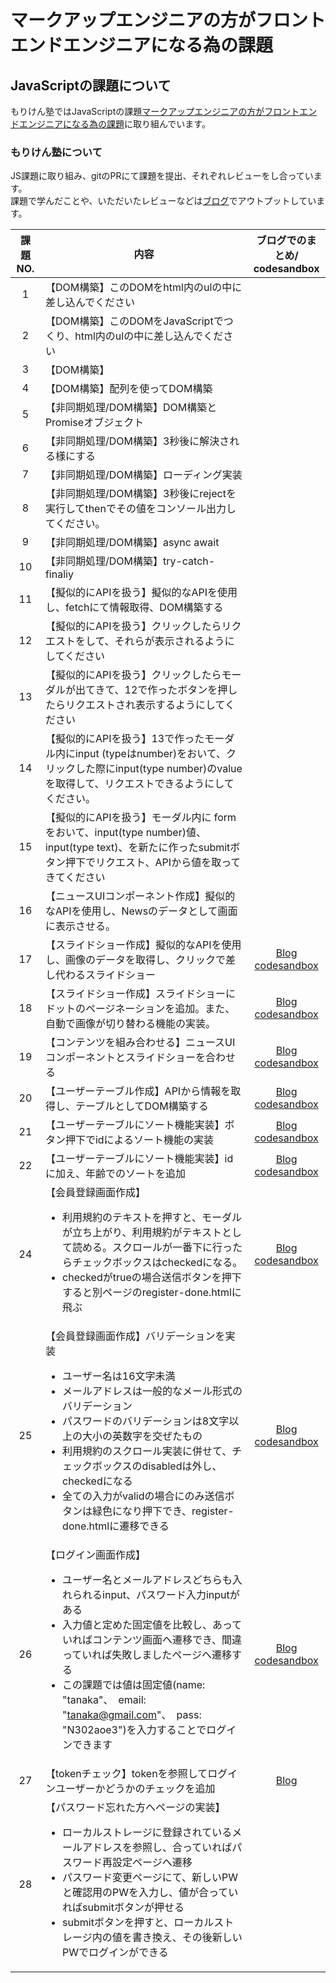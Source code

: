 # マークアップエンジニアの方がフロントエンドエンジニアになる為の課題
## JavaScriptの課題について
もりけん塾ではJavaScriptの課題[マークアップエンジニアの方がフロントエンドエンジニアになる為の課題](https://github.com/kenmori/handsonFrontend/blob/master/work/markup/1.md)に取り組んでいます。<br>
### もりけん塾について
JS課題に取り組み、gitのPRにて課題を提出、それぞれレビューをし合っています。<br>
課題で学んだことや、いただいたレビューなどは[ブログ](https://sakyou.net/)でアウトプットしています。


|  課題NO.  |内容|ブログでのまとめ/<br>codesandbox|
| :----: | ---- | :----: | 
|  1  |  【DOM構築】このDOMをhtml内のulの中に差し込んでください  ||
|  2  |  【DOM構築】このDOMをJavaScriptでつくり、html内のulの中に差し込んでください |　|
|  3  |  【DOM構築】 |
|  4  |  【DOM構築】配列を使ってDOM構築 |
|  5  |  【非同期処理/DOM構築】DOM構築とPromiseオブジェクト |
|  6  |  【非同期処理/DOM構築】3秒後に解決される様にする |
|  7  |  【非同期処理/DOM構築】ローディング実装 |
|  8  |  【非同期処理/DOM構築】3秒後にrejectを実行してthenでその値をコンソール出力してください。 |
|  9  |  【非同期処理/DOM構築】async await |
|  10  |  【非同期処理/DOM構築】try-catch-finaliy |
|  11  |  【擬似的にAPIを扱う】擬似的なAPIを使用し、fetchにて情報取得、DOM構築する |
|  12  |  【擬似的にAPIを扱う】クリックしたらリクエストをして、それらが表示されるようにしてください |
|  13  |  【擬似的にAPIを扱う】クリックしたらモーダルが出てきて、12で作ったボタンを押したらリクエストされ表示するようにしてください|
|  14  |  【擬似的にAPIを扱う】13で作ったモーダル内にinput (typeはnumber)をおいて、クリックした際にinput(type number)のvalueを取得して、リクエストできるようにしてください。 |
|  15  |  【擬似的にAPIを扱う】モーダル内に formをおいて、input(type number)値、input(type text)、を新たに作ったsubmitボタン押下でリクエスト、APIから値を取ってきてください |
|  16  |  【ニュースUIコンポーネント作成】擬似的なAPIを使用し、Newsのデータとして画面に表示させる。 |
|  17  |  【スライドショー作成】擬似的なAPIを使用し、画像のデータを取得し、クリックで差し代わるスライドショー |[Blog](https://sakyou.net/javascript/tast17/)<br>[codesandbox](https://codesandbox.io/s/red-glitter-hckl9r?file=/main.js)|
|  18  |  【スライドショー作成】スライドショーにドットのページネーションを追加。また、自動で画像が切り替わる機能の実装。 |[Blog](https://sakyou.net/javascript/task18/)<br>[codesandbox](https://codesandbox.io/s/cool-mestorf-21gqtz?file=/main.js)|
|  19  |  【コンテンツを組み合わせる】ニュースUIコンポーネントとスライドショーを合わせる|[Blog](https://sakyou.net/javascript/task19/)<br>[codesandbox](https://codesandbox.io/s/smoosh-cdn-fvfqlv)|
|  20  |  【ユーザーテーブル作成】APIから情報を取得し、テーブルとしてDOM構築する|[Blog](https://sakyou.net/javascript/task20/)<br>[codesandbox](https://codesandbox.io/s/crimson-dew-m5s95j?file=/main.js)|
|  21  |  【ユーザーテーブルにソート機能実装】ボタン押下でidによるソート機能の実装|[Blog](https://sakyou.net/javascript/task21/)<br>[codesandbox](https://codesandbox.io/s/loving-satoshi-954pov?file=/main.js)|
|  22  |  【ユーザーテーブルにソート機能実装】idに加え、年齢でのソートを追加|[Blog](https://sakyou.net/javascript/task22/)<br>[codesandbox](https://codesandbox.io/s/exciting-firefly-1imq51?file=/main.js)|
|  24  |  【会員登録画面作成】 <ul><li>利用規約のテキストを押すと、モーダルが立ち上がり、利用規約がテキストとして読める。スクロールが一番下に行ったらチェックボックスはcheckedになる。</li><li>checkedがtrueの場合送信ボタンを押下すると別ページのregister-done.htmlに飛ぶ</li></ul> |[Blog](https://sakyou.net/javascript/task24/)<br>[codesandbox](https://codesandbox.io/s/elastic-pond-53ldyf?file=/main.js)|
|  25  |  【会員登録画面作成】バリデーションを実装<br><ul><li>ユーザー名は16文字未満</li><li>メールアドレスは一般的なメール形式のバリデーション</li><li>パスワードのバリデーションは8文字以上の大小の英数字を交ぜたもの</li><li>利用規約のスクロール実装に併せて、チェックボックスのdisabledは外し、checkedになる</li><li>全ての入力がvalidの場合にのみ送信ボタンは緑色になり押下でき、register-done.htmlに遷移できる</li></ul>|[Blog](https://sakyou.net/javascript/task25/)<br>[codesandbox](https://codesandbox.io/s/affectionate-star-wfcysj?file=/main.js)|
|  26  |  【ログイン画面作成】<br><ul><li>ユーザー名とメールアドレスどちらも入れられるinput、パスワード入力inputがある</li><li>入力値と定めた固定値を比較し、あっていればコンテンツ画面へ遷移でき、間違っていれば失敗しましたページへ遷移する</li><li>この課題では値は固定値(name: "tanaka"、　email: "tanaka@gmail.com"、　pass: "N302aoe3")を入力することでログインできます</li></ul>|[Blog](https://sakyou.net/javascript/%e3%80%90%e8%aa%b2%e9%a1%8c26%e3%80%91%e3%83%ad%e3%82%b0%e3%82%a4%e3%83%b3%e7%94%bb%e9%9d%a2%e4%bd%9c%e6%88%90-%e3%82%82%e3%82%8a%e3%81%91%e3%82%93%e5%a1%be/)<br>[codesandbox](https://codesandbox.io/s/intelligent-taussig-kc4242)|
|  27  |  【tokenチェック】tokenを参照してログインユーザーかどうかのチェックを追加|[Blog](https://sakyou.net/javascript/task27/)|
|  28  |  【パスワード忘れた方へページの実装】<br><ul><li>ローカルストレージに登録されているメールアドレスを参照し、合っていればパスワード再設定ページへ遷移</li><li>パスワード変更ページにて、新しいPWと確認用のPWを入力し、値が合っていればsubmitボタンが押せる</li><li>submitボタンを押すと、ローカルストレージ内の値を書き換え、その後新しいPWでログインができる</li></ul>|
